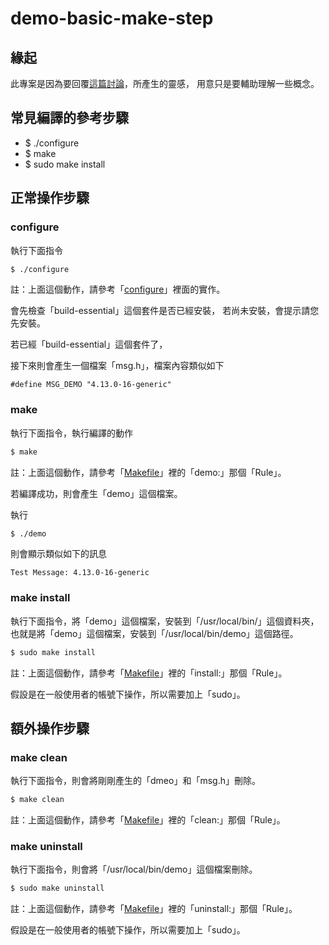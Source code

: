 
# demo-basic-make-step

## 緣起

此專案是因為要回覆[這篇討論](https://www.ubuntu-tw.org/modules/newbb/viewtopic.php?post_id=358962#forumpost358962)，所產生的靈感，
用意只是要輔助理解一些概念。


## 常見編譯的參考步驟

* $ ./configure
* $ make
* $ sudo make install


## 正常操作步驟


### configure

執行下面指令

``` sh
$ ./configure
```

註：上面這個動作，請參考「[configure](configure)」裡面的實作。

會先檢查「build-essential」這個套件是否已經安裝，
若尚未安裝，會提示請您先安裝。

若已經「build-essential」這個套件了，

接下來則會產生一個檔案「msg.h」，檔案內容類似如下

```
#define MSG_DEMO "4.13.0-16-generic"
```


### make

執行下面指令，執行編譯的動作

``` sh
$ make
```

註：上面這個動作，請參考「[Makefile](Makefile)」裡的「demo:」那個「Rule」。

若編譯成功，則會產生「demo」這個檔案。

執行

``` sh
$ ./demo
```

則會顯示類似如下的訊息

```
Test Message: 4.13.0-16-generic
```


### make install

執行下面指令，將「demo」這個檔案，安裝到「/usr/local/bin/」這個資料夾，
也就是將「demo」這個檔案，安裝到「/usr/local/bin/demo」這個路徑。

``` sh
$ sudo make install
```

註：上面這個動作，請參考「[Makefile](Makefile)」裡的「install:」那個「Rule」。

假設是在一般使用者的帳號下操作，所以需要加上「sudo」。


## 額外操作步驟


### make clean

執行下面指令，則會將剛剛產生的「dmeo」和「msg.h」刪除。

``` sh
$ make clean
```

註：上面這個動作，請參考「[Makefile](Makefile)」裡的「clean:」那個「Rule」。


### make uninstall

執行下面指令，則會將「/usr/local/bin/demo」這個檔案刪除。

``` sh
$ sudo make uninstall
```

註：上面這個動作，請參考「[Makefile](Makefile)」裡的「uninstall:」那個「Rule」。

假設是在一般使用者的帳號下操作，所以需要加上「sudo」。
